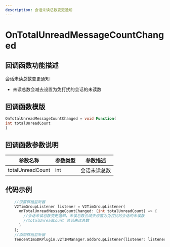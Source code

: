 ```yaml
---
description: 会话未读总数变更通知
---
```


# OnTotalUnreadMessageCountChanged

## 回调函数功能描述

会话未读总数变更通知

* 未读总数会减去设置为免打扰的会话的未读数

## 回调函数模版

```dart
OnTotalUnreadMessageCountChanged = void Function(
int totalUnreadCount
)
```

## 回调函数参数说明

| 参数名称             | 参数类型 | 参数描述   |
| ---------------- | ---- | ------ |
| totalUnreadCount | int  | 会话未读总数 |

## 代码示例

```dart
    //设置群组监听器
    V2TimGroupListener listener = V2TimGroupListener(
      onTotalUnreadMessageCountChanged: (int totalUnreadCount) => {
        //会话未读总数变更通知，未读总数会减去设置为免打扰的会话的未读数
        //totalUnreadCount 会话未读总数
      }
    );
    //添加群组监听器
    TencentImSDKPlugin.v2TIMManager.addGroupListener(listener: listener);
```

